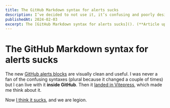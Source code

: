 ```yaml
---
title: The GitHub Markdown syntax for alerts sucks
description: I’ve decided to not use it, it’s confusing and poorly designed.
publishedAt: 2024-02-03
excerpt: The [GitHub Markdown syntax for alerts sucks](). (**Article updated the next day**.)
---
```


# The GitHub Markdown syntax for alerts sucks

<datetime :date="$frontmatter.publishedAt" formatter="longdate"/>

The new [GitHub alerts blocks](https://github.blog/changelog/2023-12-14-new-markdown-extension-alerts-provide-distinctive-styling-for-significant-content/) are visually clean and useful. I was never a fan of the confusing syntaxes (plural because it changed a couple of times) but I can live with it **inside GitHub**. Then it [landed in Vitepress](https://github.com/vuejs/vitepress/blob/main/CHANGELOG.md#100-rc40-2024-1-22), which made me think about it.

Now [I think it sucks](../articles/github-alerts-markdown-syntax.md), and we are legion.
